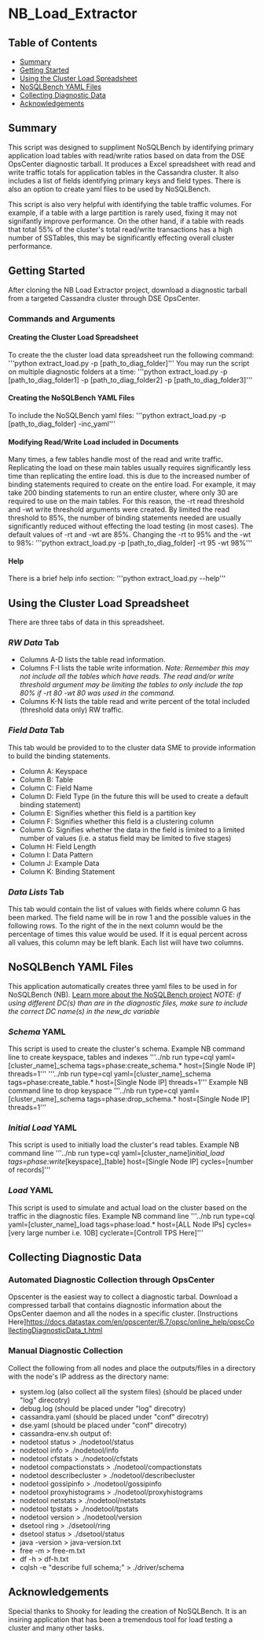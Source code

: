 # NB_Load_Extractor

<!-- TABLE OF CONTENTS -->
## Table of Contents

* [Summary](#summary)
* [Getting Started](#getting-started)
* [Using the Cluster Load Spreadsheet](#using-the-cluster-load-spreadsheet)
* [NoSQLBench YAML Files](#nosqlbench-yaml-files)
* [Collecting Diagnostic Data](#collecting-diagnostic-data)
* [Acknowledgements](#acknowledgements)

<!-- SUMMARY -->
## Summary

This script was designed to suppliment NoSQLBench by identifying primary application load tables with read/write ratios based on data from the DSE OpsCenter diagnostic tarball.  It produces a Excel spreadsheet with read and write traffic totals for application tables in the Cassandra cluster.  It also includes a list of fields identifying primary keys and field types.  There is also an option to create yaml files to be used by NoSQLBench.

This script is also very helpful with identifying the table traffic volumes.  For example, if a table with a large partition is rarely used, fixing it may not signifantly improve performance.  On the other hand, if a table with reads that total 55% of the cluster's total read/write transactions has a high number of SSTables, this may be significantly effecting overall cluster performance.

<!-- GETTING STARTED -->
## Getting Started

After cloning the NB Load Extractor project, download a diagnostic tarball from a targeted Cassandra cluster through DSE OpsCenter.

### Commands and Arguments

#### Creating the Cluster Load Spreadsheet
To create the 
the cluster load data spreadsheet run the following command:
'''python extract_load.py -p [path_to_diag_folder]'''
You may run the script on multiple diagnostic folders at a time:
'''python extract_load.py -p [path_to_diag_folder1] -p [path_to_diag_folder2] -p [path_to_diag_folder3]'''

#### Creating the NoSQLBench YAML Files
To include the NoSQLBench yaml files:
'''python extract_load.py -p [path_to_diag_folder] -inc_yaml'''

#### Modifying Read/Write Load included in Documents
Many times, a few tables handle most of the read and write traffic.  Replicating the load on these main tables usually requires significantly less time than replicating the entire load.  this is due to the increased number of binding statements required to create on the entire load. For example, it may take 200 binding statements to run an entire cluster, where only 30 are required to use on the main tables.  For this reason, the -rt read threshold and -wt write threshold arguments were created.  By limited the read threshold to 85%, the number of binding statements needed are usually significantly reduced without effecting the load testing (in most cases).  The default values of -rt and -wt are 85%.
Changing the -rt to 95% and the -wt to 98%:
'''python extract_load.py -p [path_to_diag_folder] -rt 95 -wt 98%'''

#### Help
There is a brief help info section:
'''python extract_load.py --help'''

## Using the Cluster Load Spreadsheet
There are three tabs of data in this spreadsheet.  

### *RW Data* Tab
* Columns A-D lists the table read information.
* Columns F-I lists the table write information. 
*Note: Remember this may not include all the tables which have reads.  The read and/or write threshold argument may be limiting the tables to only include the top 80% if -rt 80 -wt 80 was used in the command.*
* Columns K-N lists the table read and write percent of the total included (threshold data only) RW traffic.

### *Field Data* Tab
This tab would be provided to to the cluster data SME to provide information to build the binding statements.
* Column A: Keyspace
* Column B: Table
* Column C: Field Name
* Column D: Field Type (in the future this will be used to create a default binding statement)
* Column E: Signifies whether this field is a partition key
* Column F: Signifies whether this field is a clustering column
* Column G: Signifies whether the data in the field is limited to a limited number of values (i.e. a status field may be limited to five stages)
* Column H: Field Length
* Column I: Data Pattern
* Column J: Example Data
* Column K: Binding Statement

### *Data Lists* Tab
This tab would contain the list of values with fields where column G has been marked.  The field name will be in row 1 and the possible values in the following rows. To the right of the in the next column would be the percentage of times this value would be used. If it is equal percent across all values, this column may be left blank.  Each list will have two columns.

## NoSQLBench YAML Files
This application automatically creates three yaml files to be used in for NoSQLBench (NB).
[Learn more about the NoSQLBench project](https://www.datastax.com/blog/nosqlbench)
*NOTE: if using different DC(s) than are in the diagnostic files, make sure to include the correct DC name(s) in the new_dc variable* 

### *Schema* YAML
This script is used to create the cluster's schema.
Example NB command line to create keyspace, tables and indexes
'''../nb run type=cql yaml=[cluster_name]_schema tags=phase:create_schema.* host=[Single Node IP] threads=1'''
'''../nb run type=cql yaml=[cluster_name]_schema tags=phase:create_table.* host=[Single Node IP] threads=1'''
Example NB command line to drop keyspace
'''../nb run type=cql yaml=[cluster_name]_schema tags=phase:drop_schema.* host=[Single Node IP] threads=1'''

### *Initial Load* YAML
This script is used to initially load the cluster's read tables.
Example NB command line
'''../nb run type=cql yaml=[cluster_name]_initial_load tags=phase:write_[keyspace]_[table] host=[Single Node IP] cycles=[number of records]'''

### *Load* YAML
This script is used to simulate and actual load on the cluster based on the traffic in the diagnostic files.
Example NB command line
'''../nb run type=cql yaml=[cluster_name]_load tags=phase:load.* host=[ALL Node IPs] cycles=[very large number i.e. 10B] cyclerate=[Controll TPS Here]'''

## Collecting Diagnostic Data

### Automated Diagnostic Collection through OpsCenter
Opscenter is the easiest way to collect a diagnostic tarbal. Download a compressed tarball that contains diagnostic information about the OpsCenter daemon and all the nodes in a specific cluster. [Instructions Here]https://docs.datastax.com/en/opscenter/6.7/opsc/online_help/opscCollectingDiagnosticData_t.html 

### Manual Diagnostic Collection
Collect the following from all nodes and place the outputs/files in a directory with the node's IP address as the directory name:
* system.log (also collect all the system files) (should be placed under "log" direcotry)
* debug.log (should be placed under "log" direcotry)
* cassandra.yaml (should be placed under "conf" direcotry)
* dse.yaml (should be placed under "conf" direcotry)
* cassandra-env.sh
output of:
* nodetool status > ./nodetool/status
* nodetool info > ./nodetool/info
* nodetool cfstats > ./nodetool/cfstats
* nodetool compactionstats > ./nodetool/compactionstats
* nodetool describecluster > ./nodetool/describecluster
* nodetool gossipinfo > ./nodetool/gossipinfo
* nodetool proxyhistograms > ./nodetool/proxyhistograms
* nodetool netstats > ./nodetool/netstats
* nodetool tpstats > ./nodetool/tpstats
* nodetool version > ./nodetool/version
* dsetool ring > ./dsetool/ring
* dsetool status > ./dsetool/status
* java -version > java-version.txt
* free -m > free-m.txt
* df -h > df-h.txt
* cqlsh -e "describe full schema;" > ./driver/schema

## Acknowledgements
Special thanks to Shooky for leading the creation of NoSQLBench.  It is an insiring application that has been a tremendous tool for load testing a cluster and many other tasks. 
